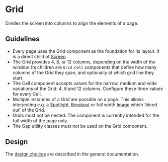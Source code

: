 <!-- @license CC0-1.0 -->

# Grid

Divides the screen into columns to align the elements of a page.

## Guidelines

- Every page uses the Grid component as the foundation for its layout.
  It is a direct child of [Screen](/docs/components-layout-screen--docs).
- The Grid provides 4, 8, or 12 columns, depending on the width of the window.
  Its children are `Grid.Cell` components that define how many columns of the Grid they span, and optionally at which grid line they start.
- The Cell component accepts values for the narrow, medium and wide variations of the Grid: 4, 8 and 12 columns.
  Configure these three values for every Cell.
- Multiple instances of a Grid are possible on a page.
  This allows interjecting e.g. a [Spotlight](/docs/components-containers-spotlight--docs), [Breakout](/docs/components-layout-breakout--docs) or full width [Image](/docs/components-media-image--docs) which ‘bleed out’ of the Grid.
- Grids must not be nested.
  The component is currently intended for the full width of the page only.
- The Gap utility classes must not be used on the Grid component.

## Design

The [design choices](/docs/brand-design-tokens-grid--docs) are described in the general documentation.
